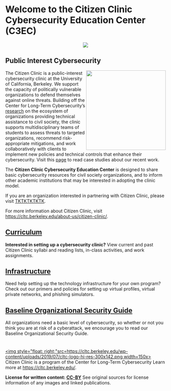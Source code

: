 
# Welcome to the Citizen Clinic Cybersecurity Education Center (C3EC)

<p align="center">
	<img  src="https://cltc.berkeley.edu/wp-content/uploads/2018/10/citizenclinic-logo-large-1.png">
</p>

## **Public Interest Cybersecurity**

[<img style="float: right;" src="https://cltc.berkeley.edu/wp-content/uploads/2018/07/Screen-Shot-2018-07-23-at-12.21.17-PM.png" width=250x>](https://cltc.berkeley.edu/defendingpvos/)
The Citizen Clinic is a public-interest cybersecurity clinic at the University of California, Berkeley. We support the capacity of politically vulnerable organizations to defend themselves against online threats. Building off the Center for Long-Term Cybersecurity’s [research](https://cltc.berkeley.edu/defendingpvos/) on the ecosystem of organizations providing technical assistance to civil society, the clinic supports multidisciplinary teams of students to assess threats to targeted organizations, recommend risk-appropriate mitigations, and work collaboratively with clients to implement new policies and technical controls that enhance their cybersecurity. Visit this [page](Clinic_Curriculum/Case_Studies/) to read case studies about our recent work.

The **Citizen Clinic Cybersecurity Education Center** is designed to share basic cybersecurity resources for civil society organizations, and to inform other academic institutions that may be interested in adopting the clinic model. 

If you are an organization interested in partnering with Citizen Clinic, please visit [TKTKTKTKTK](https://cltc.berkeley.edu/defendingpvos/).

For more information about Citizen Clinic, visit https://cltc.berkeley.edu/about-us/citizen-clinic/.


## [Curriculum](Clinic_Curriculum/Lesson_Modules/)

**Interested in setting up a cybersecurity clinic?** View current and past Citizen Clinic syllabi and reading lists, in-class activities, and work assignments.

## [Infrastructure](Clinic_Infrastructure/VPN/)

Need help setting up the technology infrastructure for your own program? Check out our primers and policies for setting up virtual profiles, virtual private networks, and phishing simulators.

## [Baseline Organizational Security Guide](LRO/0-Introduction_and_TOC_(README)/)

All organizations need a basic level of cybersecurity, so whether or not you think you are at risk of a cyberattack, we encourage you to read our Baseline Organizational Security Guide.

#

[<img style="float: right;"src=https://cltc.berkeley.edu/wp-content/uploads/2019/07/cltc-logo-hi-res-300x142.png width=150x>](https://cltc.berkeley.edu/)
Citizen Clinic is a program of the Center for Long-Term Cybersecurity Learn more at https://cltc.berkeley.edu/.

**License for written content: [CC-BY](https://creativecommons.org/licenses/by/3.0/)**
See original sources for license information of any images and linked publications.